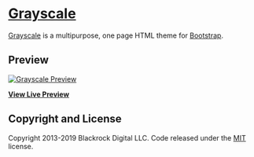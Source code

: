 # [Grayscale](https://africaonlinesolutions.github.io/grayscale/)

[Grayscale](https://africaonlinesolutions.github.io/grayscale/) is a multipurpose, one page HTML theme for [Bootstrap](http://getbootstrap.com/).

## Preview

[![Grayscale Preview](https://startbootstrap.com/assets/img/screenshots/themes/grayscale.png)](https://africaonlinesolutions.github.io/grayscale/)

**[View Live Preview](https://africaonlinesolutions.github.io/grayscale/)**


## Copyright and License

Copyright 2013-2019 Blackrock Digital LLC. Code released under the [MIT](https://github.com/BlackrockDigital/startbootstrap-grayscale/blob/gh-pages/LICENSE) license.
